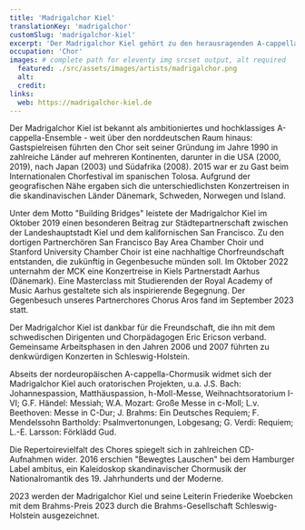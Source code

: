 ```yaml
---
title: 'Madrigalchor Kiel'
translationKey: 'madrigalchor'
customSlug: 'madrigalchor-kiel'
excerpt: 'Der Madrigalchor Kiel gehört zu den herausragenden A-cappella-Ensembles Norddeutschlands. Seit seiner Gründung im Jahr 1990 begeistert er mit Konzertreisen rund um den Globus und hat sich dabei einen internationalen Ruf erarbeitet.'
occupation: 'Chor'
images: # complete path for eleventy img srcset output, alt required
  featured: ./src/assets/images/artists/madrigalchor.png
  alt:
  credit:
links:
  web: https://madrigalchor-kiel.de
---
```


Der Madrigalchor Kiel ist bekannt als ambitioniertes und hochklassiges A-cappella-Ensemble - weit über den norddeutschen Raum hinaus: Gastspielreisen führten den Chor seit seiner Gründung im Jahre 1990 in zahlreiche Länder auf mehreren Kontinenten, darunter in die USA (2000, 2019), nach Japan (2003) und Südafrika (2008). 2015 war er zu Gast beim Internationalen Chorfestival im spanischen Tolosa.
Aufgrund der geografischen Nähe ergaben sich die unterschiedlichsten Konzertreisen in die skandinavischen Länder Dänemark, Schweden, Norwegen und Island.

Unter dem Motto "Building Bridges" leistete der Madrigalchor Kiel im Oktober 2019 einen besonderen Beitrag zur Städtepartnerschaft zwischen der Landeshauptstadt Kiel und dem kalifornischen San Francisco. Zu den dortigen Partnerchören San Francisco Bay Area Chamber Choir und Stanford University Chamber Choir ist eine nachhaltige Chorfreundschaft entstanden, die zukünftig in Gegenbesuche münden soll. Im Oktober 2022 unternahm der MCK eine Konzertreise in Kiels Partnerstadt Aarhus (Dänemark). Eine Masterclass mit Studierenden der Royal Academy of Music Aarhus gestaltete sich als inspirierende Begegnung. Der Gegenbesuch unseres Partnerchores Chorus Aros fand im September 2023 statt.

Der Madrigalchor Kiel ist dankbar für die Freundschaft, die ihn mit dem schwedischen Dirigenten und Chorpädagogen Eric Ericson verband. Gemeinsame Arbeitsphasen in den Jahren 2006 und 2007 führten zu denkwürdigen Konzerten in Schleswig-Holstein.

Abseits der nordeuropäischen A-cappella-Chormusik widmet sich der Madrigalchor Kiel auch oratorischen Projekten, u.a. J.S. Bach: Johannespassion, Matthäuspassion, h-Moll-Messe, Weihnachtsoratorium I-VI; G.F. Händel: Messiah; W.A. Mozart: Große Messe in c-Moll; L.v. Beethoven: Messe in C-Dur; J. Brahms: Ein Deutsches Requiem; F. Mendelssohn Bartholdy: Psalmvertonungen, Lobgesang; G. Verdi: Requiem; L.-E. Larsson: Förklädd Gud.

Die Repertoirevielfalt des Chores spiegelt sich in zahlreichen CD-Aufnahmen wider. 2016 erschien "Bewegtes Lauschen" bei dem Hamburger Label ambitus, ein Kaleidoskop skandinavischer Chormusik der Nationalromantik des 19. Jahrhunderts und der Moderne.

2023 werden der Madrigalchor Kiel und seine Leiterin Friederike Woebcken mit dem Brahms-Preis 2023 durch die Brahms-Gesellschaft Schleswig-Holstein ausgezeichnet.
